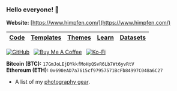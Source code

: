 ### Hello everyone! 👋

**Website:** [https://www.himpfen.com/](https://www.himpfen.com/)

| [Code](https://github.com/brandonhimpfen?tab=repositories) | [Templates](https://github.com/brandontemplates) | [Themes](https://github.com/brandonthemes) | [Learn](https://github.com/brandonlearn/learn) | [Datasets](https://github.com/brandondatasets) |
-------|-----------|--------|--------|--------

[![GitHub](https://srv-cdn.himpfen.io/badges/github/github-flat.svg)](https://github.com/sponsors/brandonhimpfen/) &nbsp; [![Buy Me A Coffee](https://srv-cdn.himpfen.io/badges/buymeacoffee/buymeacoffee-flat.svg)](https://www.buymeacoffee.com/brandonhimpfen) &nbsp; [![Ko-Fi](https://srv-cdn.himpfen.io/badges/kofi/kofi-flat.svg)](https://ko-fi.com/brandonhimpfen)

**Bitcoin (BTC):** `17GmJoLEjDYkkfMoHpQSvR6Lb7Wt6yvRtV` <br />
**Ethereum (ETH):** `0x690eAD7a7615cf97957571BcFb84997C048a6C27`

* A list of my [photography gear](https://github.com/bhpv/gear/blob/main/README.md).
